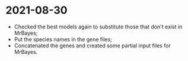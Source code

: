 # 2021-08-30

- Checked the best models again to substitute those that don't exist in MrBayes;
- Put the species names in the gene files;
- Concatenated the genes and created some partial input files for MrBayes.